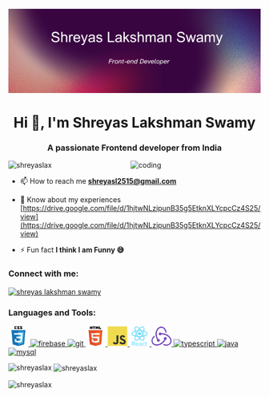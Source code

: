 <p align="center">
  <img src="https://github.com/shreyaslax/shreyaslax/blob/main/Github_banner.png" alt="Logo" style="width: 800px;">
</p>
<h1 align="center">Hi 👋, I'm Shreyas Lakshman Swamy</h1>
<h3 align="center">A passionate Frontend developer from India</h3>

<img align="right" alt="coding"  width="250" src="https://user-images.githubusercontent.com/55389276/140866485-8fb1c876-9a8f-4d6a-98dc-08c4981eaf70.gif" style="margin-right: 10px;"/>

<p align="left"> <img src="https://komarev.com/ghpvc/?username=shreyaslax&label=Profile%20views&color=0e75b6&style=flat" alt="shreyaslax" /> </p>

- 📫 How to reach me **shreyasl2515@gmail.com**

- 📄 Know about my experiences [https://drive.google.com/file/d/1hjtwNLzipunB35g5EtknXLYcpcCz4S25/view](https://drive.google.com/file/d/1hjtwNLzipunB35g5EtknXLYcpcCz4S25/view)

- ⚡ Fun fact   **I think I am Funny 😅**

<h3 align="left">Connect with me:</h3>
<p align="left">
<a href="https://linkedin.com/in/shreyas lakshman swamy" target="blank"><img align="center" src="https://raw.githubusercontent.com/rahuldkjain/github-profile-readme-generator/master/src/images/icons/Social/linked-in-alt.svg" alt="shreyas lakshman swamy" height="30" width="40" /></a>
</p>

<h3 align="left">Languages and Tools:</h3>
<p align="left"> <a href="https://www.w3schools.com/css/" target="_blank" rel="noreferrer"> <img src="https://raw.githubusercontent.com/devicons/devicon/master/icons/css3/css3-original-wordmark.svg" alt="css3" width="40" height="40"/> </a> <a href="https://firebase.google.com/" target="_blank" rel="noreferrer"> <img src="https://www.vectorlogo.zone/logos/firebase/firebase-icon.svg" alt="firebase" width="40" height="40"/> </a> <a href="https://git-scm.com/" target="_blank" rel="noreferrer"> <img src="https://www.vectorlogo.zone/logos/git-scm/git-scm-icon.svg" alt="git" width="40" height="40"/> </a> <a href="https://www.w3.org/html/" target="_blank" rel="noreferrer"> <img src="https://raw.githubusercontent.com/devicons/devicon/master/icons/html5/html5-original-wordmark.svg" alt="html5" width="40" height="40"/> </a> <a href="https://developer.mozilla.org/en-US/docs/Web/JavaScript" target="_blank" rel="noreferrer"> <img src="https://raw.githubusercontent.com/devicons/devicon/master/icons/javascript/javascript-original.svg" alt="javascript" width="40" height="40"/> </a> <a href="https://reactjs.org/" target="_blank" rel="noreferrer"> <img src="https://raw.githubusercontent.com/devicons/devicon/master/icons/react/react-original-wordmark.svg" alt="react" width="40" height="40"/> </a> <a href="https://redux.js.org" target="_blank" rel="noreferrer"> <img src="https://raw.githubusercontent.com/devicons/devicon/master/icons/redux/redux-original.svg" alt="redux" width="40" height="40"/> </a><a href="https://www.typescriptlang.org/" target="_blank" rel="noreferrer"> <img src="https://upload.wikimedia.org/wikipedia/commons/thumb/4/4c/Typescript_logo_2020.svg/1200px-Typescript_logo_2020.svg.png" alt="typescript" width="40" height="40"/> </a><a href="https://java.com" target="_blank" rel="noreferrer"> <img src="https://nerdysoft.com/wp-content/uploads/2021/11/java-14-1.svg" alt="java" width="40" height="40"/> </a><a href="https://redux.js.org" target="_blank" rel="noreferrer"> <img src="https://seeklogo.com/images/M/MySQL-logo-F6FF285A58-seeklogo.com.png" alt="mysql" width="40" height="40"/> </a> </p>

<p><img align="left" src="https://github-readme-stats.vercel.app/api/top-langs?username=shreyaslax&show_icons=true&locale=en&layout=compact" alt="shreyaslax" /></p>

<p>&nbsp;<img align="center" src="https://github-readme-stats.vercel.app/api?username=shreyaslax&show_icons=true&locale=en" alt="shreyaslax" /></p>

<p><img align="center" src="https://github-readme-streak-stats.herokuapp.com/?user=shreyaslax&" alt="shreyaslax" /></p>
